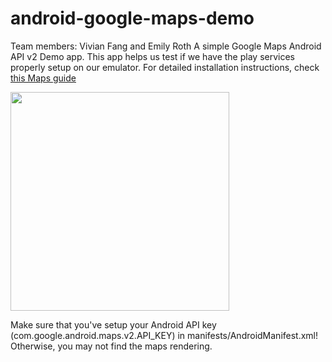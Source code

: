 android-google-maps-demo
========================
Team members: Vivian Fang and Emily Roth
A simple Google Maps Android API v2 Demo app. This app helps us test if we have the play services properly setup on our emulator. For detailed installation instructions, check [this Maps guide](https://github.com/thecodepath/android_guides/wiki/Google-Maps-Fragment-Guide)

<img src="http://i.imgur.com/3KFfS9G.png" width="350" />

Make sure that you've setup your Android API key (com.google.android.maps.v2.API_KEY) in manifests/AndroidManifest.xml!  Otherwise, you may not find the maps rendering.
